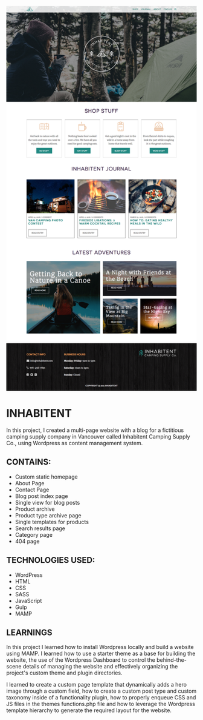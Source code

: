 ![front-page](https://github.com/mariesarabia/Project-4-Inhabitent/blob/master/themes/inhabitent/images/screencapture-inhabitent.png "Inhabitent Front Page")


# INHABITENT

In this project, I created a multi-page website with a blog for a fictitious camping supply company in Vancouver called Inhabitent Camping Supply Co., using Wordpress as content management system. 

## CONTAINS: 
* Custom static homepage
* About Page
* Contact Page 
* Blog post index page 
* Single view for blog posts 
* Product archive
* Product type archive page 
* Single templates for products
* Search results page 
* Category page 
* 404 page

## TECHNOLOGIES USED:
* WordPress 
* HTML 
* CSS 
* SASS 
* JavaScript
* Gulp 
* MAMP


## LEARNINGS
In this project I learned how to install Wordpress locally and build a website using MAMP. I learned how to use a starter theme as a base for building the website, the use of the Wordpress Dashboard to control the behind-the-scene details of managing the website and effectively organizing the project's custom theme and plugin directories. 

I learned to create a custom page template that dynamically adds a hero image through a custom field, how to create a custom post type and custom taxonomy inside of a functionality plugin, how to properly enqueue CSS and JS files in the themes functions.php file and how to leverage the Wordpress template hierarchy to generate the required layout for the website. 


